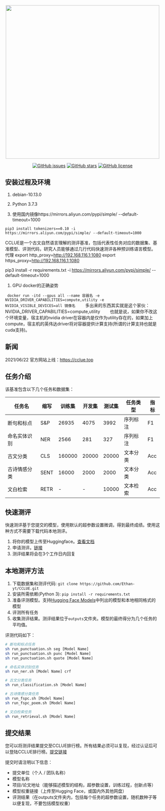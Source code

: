 <p align="center">
    <br>
    <img src="./assets/cclue.png" width="500"/>
    <br>
</p>
<p align="center">
<a href="https://github.com/ethan-yt/cclue/issues"><img alt="GitHub issues" src="https://img.shields.io/github/issues/ethan-yt/cclue"></a>
<a href="https://github.com/ethan-yt/cclue/stargazers"><img alt="GitHub stars" src="https://img.shields.io/github/stars/ethan-yt/cclue"></a>
<a href="https://github.com/Ethan-yt/cclue/blob/main/LICENSE"><img alt="GitHub license" src="https://img.shields.io/github/license/ethan-yt/cclue"></a>
</p>

## 安装过程及环境

1. debian-10.13.0

1. Python 3.7.3

1. 使用国内镜像https://mirrors.aliyun.com/pypi/simple/ --default-timeout=1000
   
`pip3 install tokenizers==0.10 -i https://mirrors.aliyun.com/pypi/simple/ --default-timeout=1000`

CCLUE是一个古文自然语言理解的测评基准，包括代表性任务对应的数据集、基准模型、评测代码，研究人员能够通过几行代码快速测评各种预训练语言模型。
代理
export http_proxy=http://192.168.116.1:1080
export https_proxy=http://192.168.116.1:1080



pip3 install -r requirements.txt -i https://mirrors.aliyun.com/pypi/simple/ --default-timeout=1000



1. GPU docker的正确姿势

` docker run -itd --gpus all --name 容器名 -e NVIDIA_DRIVER_CAPABILITIES=compute,utility -e NVIDIA_VISIBLE_DEVICES=all 镜像名`
 　　多出来的东西其实就是这个家伙：NVIDIA_DRIVER_CAPABILITIES=compute,utility
    　　也就是说，如果你不改这个环境变量，宿主机的nvidia driver在容器内是仅作为utility存在的，如果加上compute，宿主机的英伟达driver将对容器提供计算支持(所谓的计算支持也就是cuda支持)。

## 新闻

2021/06/22 官方网站上线：https://cclue.top

## 任务介绍

该基准包含以下几个任务和数据集：

| 任务名    | 缩写   | 训练集    | 开发集   | 测试集   | 任务类型 | 指标    |
|--------|------|--------|-------|-------|------|-------|
| 断句和标点  | S&P   | 26935  | 4075  | 3992  | 序列标注 | F1 |
| 命名实体识别 | NER  | 2566   | 281   | 327   | 序列标注 | F1 |
| 古文分类   | CLS  | 160000 | 20000 | 20000 | 文本分类 | Acc   |
| 古诗情感分类 | SENT | 16000  | 2000  | 2000  | 文本分类 | Acc   |
| 文白检索   | RETR | -      | -     | 10000 | 文本检索 | Acc   |

## 快速测评

快速测评基于您提交的模型，使用默认的超参数设置微调，得到最终成绩。使用这种方式不需要下载代码本地测评。

1. 将你的模型上传至Huggingface。[查看文档](https://huggingface.co/transformers/model_sharing.html)
1. 申请测评。[链接](https://github.com/Ethan-yt/CCLUE/issues/new?assignees=Ethan-yt&labels=&template=quick_test.md&title=%5B快速测评%5D)
1. 测评结果将会在3个工作日内回复

## 本地测评方法

1. 下载数据集和测评代码: `git clone https://github.com/Ethan-yt/CCLUE.git`
1. 安装所需依赖(Python 3): `pip install -r requirements.txt`
1. 准备评测模型。支持[Hugging Face Models](https://huggingface.co/models)中列出的模型和本地相同格式的模型
1. 评测所有任务
1. 收集测评结果。测评结果位于`outputs`文件夹。模型的最终得分为几个任务的平均值。

评测代码如下：
```bash
# 断句和标点任务
sh run_punctuation.sh seg [Model Name]
sh run_punctuation.sh punc [Model Name]
sh run_punctuation.sh quote [Model Name]

# 命名实体识别任务
sh run_ner.sh [Model Name] crf

# 古文分类任务
sh run_classification.sh [Model Name]

# 古诗情感分类任务
sh run_fspc.sh [Model Name]
sh run_fspc_poem.sh [Model Name]

# 文白检索任务
sh run_retrieval.sh [Model Name]
```

## 提交结果

您可以将测评结果提交至CCLUE排行榜。所有结果必须可以复现，经过认证后可以登陆CCLUE排行榜。[提交链接](https://github.com/Ethan-yt/CCLUE/issues/new?assignees=Ethan-yt&labels=&template=approve.md&title=%5B申请认证%5D)

提交时请注明以下信息：

- 提交单位（个人 / 团队名称）
- 模型名称
- 项目/论文地址（能够描述模型的结构，超参数设置，训练过程，创新点等）
- 模型权重链接（上传至Hugging Face，或国内外其他网盘）
- 评测结果（在outputs文件夹内，包括每个任务的超参数设置，随机数种子等以便复现，不要包括模型权重）
